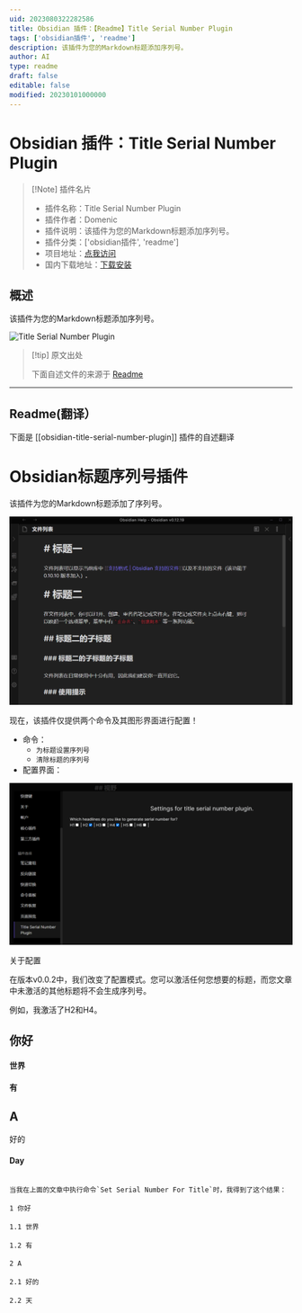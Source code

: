 ```yaml
---
uid: 2023080322282586
title: Obsidian 插件：【Readme】Title Serial Number Plugin
tags: ['obsidian插件', 'readme']
description: 该插件为您的Markdown标题添加序列号。
author: AI
type: readme
draft: false
editable: false
modified: 20230101000000
---
```


# Obsidian 插件：Title Serial Number Plugin

> [!Note] 插件名片
> - 插件名称：Title Serial Number Plugin
> - 插件作者：Domenic
> - 插件说明：该插件为您的Markdown标题添加序列号。
> - 插件分类：['obsidian插件', 'readme']
> - 项目地址：[点我访问](https://github.com/yalvhe2009/obsidian-title-serial-number-plugin)
> - 国内下载地址：[下载安装](https://pkmer.cn/products/plugin/pluginMarket/?obsidian-title-serial-number-plugin)

## 概述

该插件为您的Markdown标题添加序列号。

![Title Serial Number Plugin](https://cdn.pkmer.cn/covers/obsidian-title-serial-number-plugin.gif!pkmer)

> [!tip] 原文出处
> 
>下面自述文件的来源于 [Readme](https://ghproxy.net/https://raw.githubusercontent.com/yalvhe2009/obsidian-title-serial-number-plugin/main/README.md)
> 

---

## Readme(翻译）

下面是 [[obsidian-title-serial-number-plugin]] 插件的自述翻译


# Obsidian标题序列号插件

该插件为您的Markdown标题添加了序列号。

![快速开始](https://raw.githubusercontent.com/yalvhe2009/obsidian-title-serial-number-plugin/master/assets/quick-start.gif)

现在，该插件仅提供两个命令及其图形界面进行配置！

- 命令：
  - `为标题设置序列号`
  - `清除标题的序列号`
- 配置界面：

![配置界面](https://raw.githubusercontent.com/yalvhe2009/obsidian-title-serial-number-plugin/master/assets/configuration-interface-v0_0_2.png)

关于配置

在版本v0.0.2中，我们改变了配置模式。您可以激活任何您想要的标题，而您文章中未激活的其他标题将不会生成序列号。

例如，我激活了H2和H4。

## 你好

#### 世界

#### 有

## A

好的

#### Day
```

当我在上面的文章中执行命令`Set Serial Number For Title`时，我得到了这个结果：

1 你好

1.1 世界

1.2 有

2 A

2.1 好的

2.2 天



